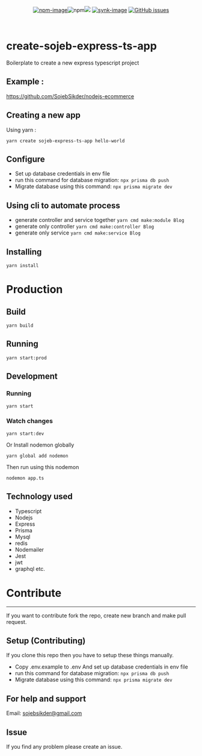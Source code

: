 <div align="center">

[![npm-image]][npm-url]<img alt="npm" src="https://img.shields.io/npm/dm/create-sojeb-express-ts-app?style=for-the-badge">![][typescript-image] [![synk-image]][synk-url]
[![GitHub issues](https://img.shields.io/github/issues/SojebSikder/create-sojeb-express-ts-app?style=for-the-badge)](https://github.com/SojebSikder/create-sojeb-express-ts-app/issues)

</div>

<br />

# create-sojeb-express-ts-app

Boilerplate to create a new express typescript project

## Example :

https://github.com/SojebSikder/nodejs-ecommerce

## Creating a new app

Using yarn :

```
yarn create sojeb-express-ts-app hello-world
```

## Configure

- Set up database credentials in env file
- run this command for database migration:
  `npx prisma db push`
- Migrate database using this command:
  `npx prisma migrate dev`

## Using cli to automate process

- generate controller and service together `yarn cmd make:module Blog`
- generate only controller `yarn cmd make:controller Blog`
- generate only service `yarn cmd make:service Blog`

## Installing

```
yarn install
```

# Production

## Build

```
yarn build
```

## Running

```
yarn start:prod
```

## Development

### Running

```
yarn start
```

### Watch changes

```
yarn start:dev
```

Or Install nodemon globally

```
yarn global add nodemon
```

Then run using this nodemon

```
nodemon app.ts
```

## Technology used

- Typescript
- Nodejs
- Express
- Prisma
- Mysql
- redis
- Nodemailer
- Jest
- jwt
- graphql etc.

# Contribute

---

If you want to contribute fork the repo, create new branch and make pull request.

## Setup (Contributing)

If you clone this repo then you have to setup these things manually.

- Copy .env.example to .env And set up database credentials in env file
- run this command for database migration:
  `npx prisma db push`
- Migrate database using this command:
  `npx prisma migrate dev`

## For help and support

Email: sojebsikder@gmail.com

## Issue

If you find any problem please create an issue.

[npm-image]: https://img.shields.io/npm/v/create-sojeb-express-ts-app/latest.svg?style=for-the-badge&logo=npm
[npm-url]: https://www.npmjs.com/package/create-sojeb-express-ts-app "npm"
[typescript-image]: https://img.shields.io/badge/Typescript-294E80.svg?style=for-the-badge&logo=typescript
[synk-image]: https://img.shields.io/snyk/vulnerabilities/github/SojebSikder/create-sojeb-express-ts-app?label=Synk%20Vulnerabilities&style=for-the-badge
[synk-url]: https://snyk.io/test/github/SojebSikder/create-sojeb-express-ts-app?targetFile=package.json "synk"
